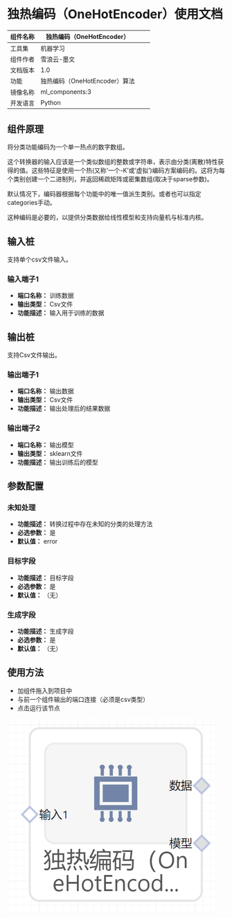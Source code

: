 # 独热编码（OneHotEncoder）使用文档
| 组件名称 | 独热编码（OneHotEncoder）|  |  |
| --- | --- | --- | --- |
| 工具集 | 机器学习 |  |  |
| 组件作者 | 雪浪云-墨文 |  |  |
| 文档版本 | 1.0 |  |  |
| 功能 |独热编码（OneHotEncoder）算法 |  |  |
| 镜像名称 | ml_components:3 |  |  |
| 开发语言 | Python |  |  |

## 组件原理
将分类功能编码为一个单一热点的数字数组。

这个转换器的输入应该是一个类似数组的整数或字符串，表示由分类(离散)特性获得的值。这些特征是使用一个热(又称‘一个-K’或‘虚拟’)编码方案编码的。这将为每个类别创建一个二进制列，并返回稀疏矩阵或密集数组(取决于sparse参数)。

默认情况下，编码器根据每个功能中的唯一值派生类别。或者也可以指定categories手动。

这种编码是必要的，以提供分类数据给线性模型和支持向量机与标准内核。
## 输入桩
支持单个csv文件输入。
### 输入端子1

- **端口名称：** 训练数据
- **输出类型：** Csv文件
- **功能描述：** 输入用于训练的数据

## 输出桩
支持Csv文件输出。
### 输出端子1

- **端口名称：** 输出数据
- **输出类型：** Csv文件
- **功能描述：** 输出处理后的结果数据
### 输出端子2

- **端口名称：** 输出模型
- **输出类型：** sklearn文件
- **功能描述：** 输出训练后的模型
## 参数配置
### 未知处理

- **功能描述：** 转换过程中存在未知的分类的处理方法
- **必选参数：** 是
- **默认值：** error
### 目标字段

- **功能描述：** 目标字段
- **必选参数：** 是
- **默认值：** （无）
### 生成字段

- **功能描述：** 生成字段
- **必选参数：** 是
- **默认值：** （无）
## 使用方法
- 加组件拖入到项目中
- 与前一个组件输出的端口连接（必须是csv类型）
- 点击运行该节点


![](./img/独热编码.png)
